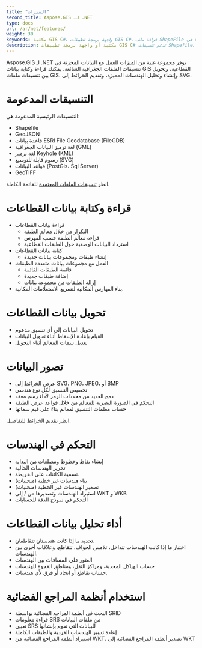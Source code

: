 ```yaml
---
title: "الميزات"
second_title: Aspose.GIS لـ .NET
type: docs
url: /ar/net/features/
weight: 30
keywords: مكتبة GIS C#، واجهة برمجة تطبيقات GIS C#، قراءة ملف ShapeFile في C#
description: مكتبة أو واجهة برمجة تطبيقات GIS C# تدعم تنسيقات Shapefile، GeoJSON، FileGDB، GML، KML، SVG، PostGis، Sql Server، GeoTIFF. يمكنها قراءة، كتابة، تحويل وتصور البيانات القطاعية، وتلاعب الهندسات، والقيام بالتحليل والبحث في أنظمة المراجع الفضائية باستخدام SRID.
---
```


Aspose.GIS لـ .NET يوفر مجموعة غنية من الميزات للعمل مع البيانات المخزنة في تنسيقات الملفات الجغرافية الشائعة. يمكنك قراءة وكتابة بيانات GIS القطاعية، وتحويل بين تنسيقات ملفات GIS، وإنشاء وتحليل الهندسات المميزة، وتقديم الخرائط إلى SVG.
# **التنسيقات المدعومة**
التنسيقات الرئيسية المدعومة هي:

- Shapefile
- GeoJSON
- قاعدة بيانات ESRI File Geodatabase (FileGDB)
- لغة ترميز البيانات الجغرافية (GML)
- لغة ترميز Keyhole (KML)
- رسوم قابلة للتوسيع (SVG)
- قواعد البيانات (PostGis، Sql Server)
- GeoTIFF

انظر [تنسيقات الملفات المعتمدة](/gis/net/supported-file-formats/) للقائمة الكاملة.
# **قراءة وكتابة بيانات القطاعات**
- قراءة بيانات القطاعات
  - التكرار من خلال معالم الطبقة
  - قراءة معالم الطبقة حسب الفهرس
  - استرداد البيانات الوصفية حول الطبقات القطاعية
- كتابة بيانات القطاعات
  - إنشاء طبقات ومجموعات بيانات جديدة
- العمل مع مجموعات بيانات متعددة الطبقات
  - قائمة الطبقات القائمة
  - إضافة طبقات جديدة
  - إزالة الطبقات من مجموعة بيانات
- بناء الفهارس المكانية لتسريع الاستعلامات المكانية.
# **تحويل بيانات القطاعات**
- تحويل البيانات إلى أي تنسيق مدعوم
- القيام بإعادة الإسقاط أثناء تحويل البيانات
- تعديل سمات المعالم أثناء التحويل
# **تصور البيانات**
- عرض الخرائط إلى SVG، PNG، JPEG، أو BMP
- تخصيص التنسيق لكل نوع هندسي
- دمج العديد من محددات الرمز لأداء رسم معقد
- التحكم في الصورة البصرية للمعالم من خلال قواعد عرض الطبقة
- حساب معلمات التنسيق لمعالم بناءً على قيم سماتها

انظر [تقديم الخرائط](/gis/net/map-rendering/) للتفاصيل.
# **التحكم في الهندسات**
- إنشاء نقاط وخطوط ومضلعات من البداية
- تحرير الهندسات الحالية
- تسمية الكائنات على الخريطة.
- بناء هندسات غير خطية (منحنيات)
- تصغير الهندسات غير الخطية (منحنيات)
- استيراد الهندسات وتصديرها من / إلى WKT و WKB
- التحكم في نموذج الدقة للحسابات
# **أداء تحليل بيانات القطاعات**
- تحديد ما إذا كانت هندستان تتقاطعان.
- اختبار ما إذا كانت الهندسات تتداخل، تلامس الحواف، تتقاطع، وعلاقات أخرى بين الهندسات.
- العثور على المسافات بين الهندسات
- حساب الهياكل المحدبة، ومراكز الثقل، ومناطق الفجوة للهندسات
- حساب تقاطع أو اتحاد أو فرق لأي هندسات.
# **استخدام أنظمة المراجع الفضائية**
- البحث في أنظمة المراجع الفضائية بواسطة SRID
- قراءة معلومات SRS من ملفات البيانات
- تعيين SRS للبيانات التي تقوم بإنشائها
- إعادة تدوير الهندسات الفردية والطبقات الكاملة
- استيراد أنظمة المراجع الفضائية من WKT، تصدير أنظمة المراجع الفضائية إلى WKT

